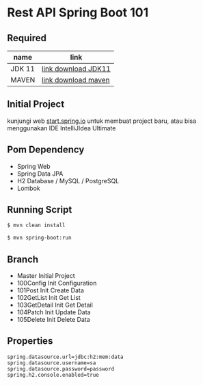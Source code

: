 # Rest API Spring Boot 101

## Required

name | link
--- | ---
JDK 11 | [link download JDK11](https://www.oracle.com/java/technologies/javase-jdk11-downloads.html)
MAVEN | [link download maven](https://maven.apache.org/download.cgi)


## Initial Project

kunjungi web [start.spring.io](https://start.spring.io) untuk membuat project baru,
atau bisa menggunakan IDE IntelliJIdea Ultimate

## Pom Dependency

- Spring Web
- Spring Data JPA
- H2 Database / MySQL / PostgreSQL
- Lombok

## Running Script

```bash
$ mvn clean install

$ mvn spring-boot:run
```

## Branch

- Master Initial Project
- 100Config Init Configuration
- 101Post Init Create Data
- 102GetList Init Get List
- 103GetDetail Init Get Detail
- 104Patch Init Update Data
- 105Delete Init Delete Data

## Properties
```properties
spring.datasource.url=jdbc:h2:mem:data
spring.datasource.username=sa
spring.datasource.password=password
spring.h2.console.enabled=true
```